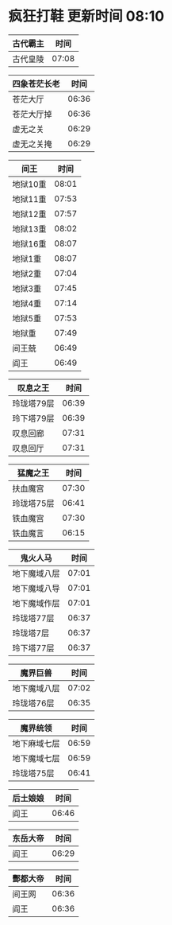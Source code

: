 # 疯狂打鞋 更新时间 08:10

| 古代霸主   | 时间    |
|--------|-------|
| 古代皇陵 | 07:08 |

| 四象苍茫长老   | 时间    |
|--------|-------|
| 苍茫大厅 | 06:36 |
| 苍茫大厅掉 | 06:36 |
| 虚无之关 | 06:29 |
| 虚无之关掩 | 06:29 |

| 间王   | 时间    |
|--------|-------|
| 地狱10重 | 08:01 |
| 地狱11重 | 07:53 |
| 地狱12重 | 07:57 |
| 地狱13重 | 08:02 |
| 地狱16重 | 08:07 |
| 地狱1重 | 08:07 |
| 地狱2重 | 07:04 |
| 地狱3重 | 07:45 |
| 地狱4重 | 07:14 |
| 地狱5重 | 07:53 |
| 地狱重 | 07:49 |
| 间王兢 | 06:49 |
| 阎王 | 06:49 |

| 叹息之王   | 时间    |
|--------|-------|
| 玲珑塔79层 | 06:39 |
| 玲下塔79层 | 06:39 |
| 叹息回廊 | 07:31 |
| 叹息回厅 | 07:31 |

| 猛魔之王   | 时间    |
|--------|-------|
| 扶血魔宫 | 07:30 |
| 玲珑塔75层 | 06:41 |
| 铁血魔宫 | 07:30 |
| 铁血魔言 | 06:15 |

| 鬼火人马   | 时间    |
|--------|-------|
| 地下魔域八层 | 07:01 |
| 地下魔域八导 | 07:01 |
| 地下魔域作层 | 07:01 |
| 玲珑塔77层 | 06:37 |
| 玲珑塔7层 | 06:37 |
| 玲下塔77层 | 06:37 |

| 魔界巨兽   | 时间    |
|--------|-------|
| 地下魔域八层 | 07:02 |
| 玲珑塔76层 | 06:35 |

| 魔界统领   | 时间    |
|--------|-------|
| 地下麻域七层 | 06:59 |
| 地下魔域七层 | 06:59 |
| 玲珑塔75层 | 06:41 |

| 后土娘娘   | 时间    |
|--------|-------|
| 阎王 | 06:46 |

| 东岳大帝   | 时间    |
|--------|-------|
| 阎王 | 06:29 |

| 酆都大帝   | 时间    |
|--------|-------|
| 间王网 | 06:36 |
| 阎王 | 06:36 |